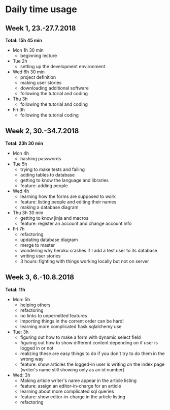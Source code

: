 Daily time usage
================

## Week 1, 23.-27.7.2018

**Total: 15h 45 min**

* Mon 1h 30 min
  * beginning lecture
* Tue 2h
  * setting up the development environment
* Wed 6h 30 min
  * project definition
  * making user stories
  * downloading additional software
  * following the tutorial and coding
* Thu 3h
  * following the tutorial and coding
* Fri 3h
  * following the tutorial coding

## Week 2, 30.-34.7.2018

**Total: 23h 30 min**

* Mon 4h
  * hashing passwords
* Tue 5h
  * trying to make tests and failing
  * adding tables to database
  * getting to know the language and libraries
  * feature: adding people
* Wed 4h
  * learning how the forms are supposed to work
  * feature: listing people and editing their names
  * making a database diagram
* Thu 3h 30 min
  * getting to know jinja and macros
  * feature: register an account and change account info
* Fri 7h
  * refactoring
  * updating database diagram
  * merge to master
  * wondering why heroku crashes if I add a test user to its database
  * writing user stories
  * 3 hours: fighting with things working locally but not on server

## Week 3, 6.-10.8.2018

**Total: 11h**

* Mon: 5h
  * helping others
  * refactoring
  * no links to unpermitted features
  * importing things in the corrent order can be hard!
  * learning more complicated flask sqlalchemy use
* Tue: 3h
  * figuring out how to make a form with dynamic select field
  * figuring out how to show different content depending on if user is logged in or not
  * realizing these are easy things to do if you don't try to do them in the wrong way
  * feature: show articles the logged-in user is writing on the index page (writer's name still showing only as an id number)
* Wed: 3h
  * Making article writer's name appear in the article listing
  * feature: assign an editor-in-charge for an article
  * learning about more complicated sql queries
  * feature: show editor-in-charge in the article listing
  * refactoring
